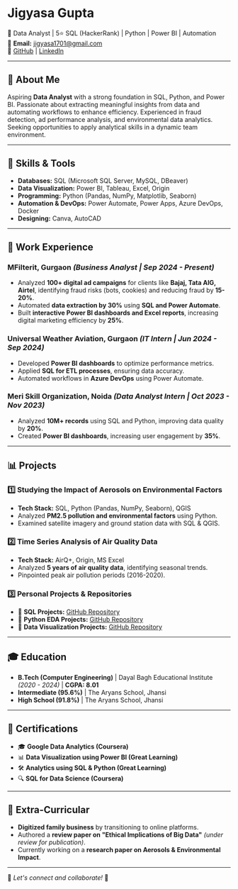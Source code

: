 # Jigyasa Gupta  
📍 Data Analyst | 5⭐ SQL (HackerRank) | Python | Power BI | Automation  
📧 **Email:** jigyasa1701@gmail.com   
🔗 [GitHub](https://github.com/JigyasaGupta17) | [LinkedIn]((https://www.linkedin.com/in/jigyasa-gupta17/))  

---

## 🚀 About Me  
Aspiring **Data Analyst** with a strong foundation in SQL, Python, and Power BI. Passionate about extracting meaningful insights from data and automating workflows to enhance efficiency. Experienced in fraud detection, ad performance analysis, and environmental data analytics. Seeking opportunities to apply analytical skills in a dynamic team environment.  

---

## 🔧 Skills & Tools  
- **Databases:** SQL (Microsoft SQL Server, MySQL, DBeaver)  
- **Data Visualization:** Power BI, Tableau, Excel, Origin  
- **Programming:** Python (Pandas, NumPy, Matplotlib, Seaborn)  
- **Automation & DevOps:** Power Automate, Power Apps, Azure DevOps, Docker  
- **Designing:** Canva, AutoCAD  

---

## 💼 Work Experience  
### **MFilterit, Gurgaon** *(Business Analyst | Sep 2024 - Present)*  
- Analyzed **100+ digital ad campaigns** for clients like **Bajaj, Tata AIG, Airtel**, identifying fraud risks (bots, cookies) and reducing fraud by **15-20%**.  
- Automated **data extraction by 30%** using **SQL and Power Automate**.  
- Built **interactive Power BI dashboards and Excel reports**, increasing digital marketing efficiency by **25%**.  

### **Universal Weather Aviation, Gurgaon** *(IT Intern | Jun 2024 - Sep 2024)*  
- Developed **Power BI dashboards** to optimize performance metrics.  
- Applied **SQL for ETL processes**, ensuring data accuracy.  
- Automated workflows in **Azure DevOps** using Power Automate.  

### **Meri Skill Organization, Noida** *(Data Analyst Intern | Oct 2023 - Nov 2023)*  
- Analyzed **10M+ records** using SQL and Python, improving data quality by **20%**.  
- Created **Power BI dashboards**, increasing user engagement by **35%**.  

---

## 📊 Projects  
### **1️⃣ Studying the Impact of Aerosols on Environmental Factors**  
- **Tech Stack:** SQL, Python (Pandas, NumPy, Seaborn), QGIS  
- Analyzed **PM2.5 pollution and environmental factors** using Python.  
- Examined satellite imagery and ground station data with SQL & QGIS.  

### **2️⃣ Time Series Analysis of Air Quality Data**  
- **Tech Stack:** AirQ+, Origin, MS Excel  
- Analyzed **5 years of air quality data**, identifying seasonal trends.  
- Pinpointed peak air pollution periods (2016-2020).  

### **3️⃣ Personal Projects & Repositories**  
- 📌 **SQL Projects:** [GitHub Repository](https://github.com/JigyasaGupta17/SQL-Projects)  
- 📌 **Python EDA Projects:** [GitHub Repository](https://github.com/JigyasaGupta17/Python-EDA-Projects)  
- 📌 **Data Visualization Projects:** [GitHub Repository](https://github.com/JigyasaGupta17/My-Data-Visualization-Projects)  

---

## 🎓 Education  
- **B.Tech (Computer Engineering)** | Dayal Bagh Educational Institute *(2020 - 2024)* | **CGPA: 8.01**  
- **Intermediate (95.6%)** | The Aryans School, Jhansi  
- **High School (91.8%)** | The Aryans School, Jhansi  

---

## 📜 Certifications  
- 🎓 **Google Data Analytics (Coursera)**  
- 📊 **Data Visualization using Power BI (Great Learning)**  
- 🛠 **Analytics using SQL & Python (Great Learning)**  
- 🔍 **SQL for Data Science (Coursera)**  

---

## 🌟 Extra-Curricular  
- **Digitized family business** by transitioning to online platforms.  
- Authored a **review paper on "Ethical Implications of Big Data"** *(under review for publication)*.  
- Currently working on a **research paper on Aerosols & Environmental Impact**.  

---

📌 *Let's connect and collaborate!* 🚀
